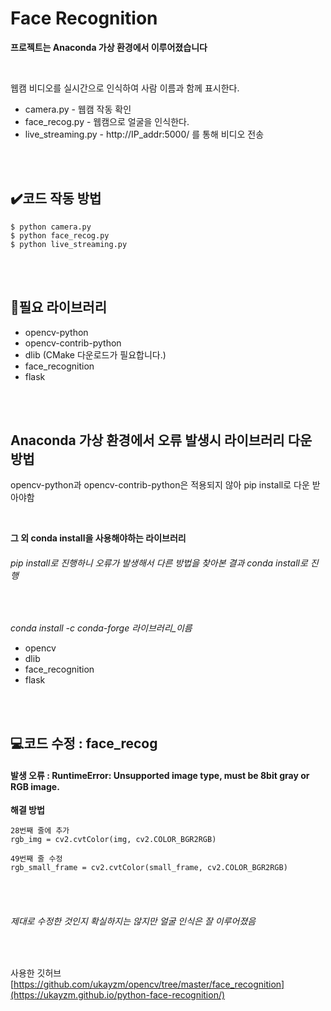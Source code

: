 # Face Recognition

**프로젝트는 Anaconda 가상 환경에서 이루어졌습니다**  

<br/>

웹캠 비디오를 실시간으로 인식하여 사람 이름과 함께 표시한다.

* camera.py - 웹캠 작동 확인
* face_recog.py - 웹캠으로 얼굴을 인식한다.
* live_streaming.py - http://IP_addr:5000/ 를 통해 비디오 전송  

<br/><br/>

## ✔️코드 작동 방법
```
$ python camera.py
$ python face_recog.py
$ python live_streaming.py
```  
<br/><br/>

## 📂필요 라이브러리
* opencv-python
* opencv-contrib-python
* dlib (CMake 다운로드가 필요합니다.)
* face_recognition
* flask  

<br/><br/>

## Anaconda 가상 환경에서 오류 발생시 라이브러리 다운 방법
opencv-python과 opencv-contrib-python은 적용되지 않아 pip install로 다운 받아야함  

<br/>

**그 외 conda install을 사용해야하는 라이브러리**
###### pip install로 진행하니 오류가 발생해서 다른 방법을 찾아본 결과 conda install로 진행

<br/>

*conda install -c conda-forge 라이브러리_이름*
- opencv
- dlib
- face_recognition
- flask  

<br/><br/>

## 💻코드 수정 : face_recog
#### 발생 오류 : RuntimeError: Unsupported image type, must be 8bit gray or RGB image.

**해결 방법**
```
28번째 줄에 추가
rgb_img = cv2.cvtColor(img, cv2.COLOR_BGR2RGB) 

49번째 줄 수정
rgb_small_frame = cv2.cvtColor(small_frame, cv2.COLOR_BGR2RGB)
```

<br/><br/>

###### 제대로 수정한 것인지 확실하지는 않지만 얼굴 인식은 잘 이루어졌음

<br/>

사용한 깃허브 [https://github.com/ukayzm/opencv/tree/master/face_recognition](https://ukayzm.github.io/python-face-recognition/)
